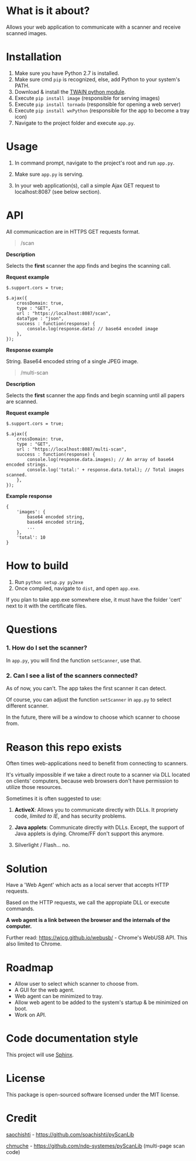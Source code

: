 # What is it about?

Allows your web application to communicate with a scanner and receive scanned images.

# Installation

1. Make sure you have Python 2.7 is installed.
2. Make sure cmd `pip` is recognized, else, add Python to your system's PATH.
3. Download & install the [TWAIN python module](https://pypi.python.org/pypi/twain#downloads).
4. Execute `pip install image` (responsible for serving images)
5. Execute `pip install tornado` (responsible for opening a web server) 
6. Execute `pip install wxPython` (responsible for the app to become a tray icon)
7. Navigate to the project folder and execute `app.py`.

# Usage

1. In command prompt, navigate to the project's root and run `app.py`.

2. Make sure `app.py` is serving.

2. In your web application(s), call a simple Ajax GET request to localhost:8087 (see below section).

# API

All communicaction are in HTTPS GET requests format.

> /scan

**Description**

Selects the **first** scanner the app finds and begins the scanning call.

**Request example**

    $.support.cors = true;

    $.ajax({
        crossDomain: true,
        type : "GET",
        url : "https://localhost:8087/scan",
        dataType : "json",
        success : function(response) {
            console.log(response.data) // base64 encoded image
        },
    });

**Response example**

String. Base64 encoded string of a single JPEG image.

> /multi-scan

**Description**

Selects the **first** scanner the app finds and begin scanning until all papers are scanned.

**Request example**

    $.support.cors = true;

    $.ajax({
        crossDomain: true,
        type : "GET",
        url : "https://localhost:8087/multi-scan",
        success : function(response) {
            console.log(response.data.images); // An array of base64 encoded strings.
            console.log('total:' + response.data.total); // Total images scanned.
        },
    });


**Example response**

    {
        'images': {
            base64 encoded string,
            base64 encoded string,
            ...
        },
        'total': 10
    }


# How to build

1. Run `python setup.py py2exe`
2. Once compiled, navigate to `dist`, and open `app.exe`.

If you plan to take app.exe somewhere else, it must have the folder 'cert' next to it 
with the certificate files.

# Questions

### 1. How do I set the scanner?

In `app.py`, you will find the function `setScanner`, use that.

### 2. Can I see a list of the scanners connected?

As of now, you can't. The app takes the first scanner it can detect.

Of course, you can adjust the function `setScanner` in `app.py` to select different scanner.

In the future, there will be a window to choose which scanner to choose from.

# Reason this repo exists

Often times web-applications need to benefit from connecting to scanners.

It's virtually impossible if we take a direct route to a scanner via DLL located on clients' computers,
because web browsers don't have permission to utilize those resources.

Sometimes it is often suggested to use:

1. **ActiveX**: Allows you to communicate directly with DLLs. It propriety code, *limited to IE*, and
has security problems.

2. **Java applets**: Communicate directly with DLLs. Except, the support of Java
applets is dying. Chrome/FF don't support this anymore.

3. Silverlight / Flash... no.

# Solution

Have a 'Web Agent' which acts as a local server that accepts HTTP requests.

Based on the HTTP requests, we call the appropiate DLL or execute commands.

**A web agent is a link between the browser and the internals of the computer.**

Further read: https://wicg.github.io/webusb/ - Chrome's WebUSB API. This also limited to Chrome.

# Roadmap

- Allow user to select which scanner to choose from.
- A GUI for the web agent.
- Web agent can be minimized to tray.
- Allow web agent to be added to the system's startup & be minimized on boot.
- Work on API.

# Code documentation style

This project will use [Sphinx](https://pythonhosted.org/an_example_pypi_project/sphinx.html).

# License

This package is open-sourced software licensed under the MIT license.

# Credit

[saochishti](https://github.com/soachishti) - https://github.com/soachishti/pyScanLib

[chmuche](https://github.com/chmuche) - https://github.com/ndp-systemes/pyScanLib (multi-page scan code)
